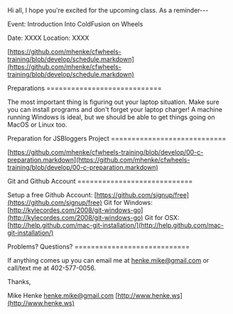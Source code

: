Hi all, I hope you're excited for the upcoming class. As a reminder---

Event: Introduction Into ColdFusion on Wheels

Date: XXXX
Location: XXXX

[https://github.com/mhenke/cfwheels-training/blob/develop/schedule.markdown](https://github.com/mhenke/cfwheels-training/blob/develop/schedule.markdown)

Preparations ============================

The most important thing is figuring out your laptop situation. Make sure you can install programs and don't forget your laptop charger! A machine running Windows is ideal, but we should be able to get things going on MacOS or Linux too.

Preparation for JSBloggers Project ============================ 

[https://github.com/mhenke/cfwheels-training/blob/develop/00-c-preparation.markdown](https://github.com/mhenke/cfwheels-training/blob/develop/00-c-preparation.markdown)

Git and Github Account ============================ 

Setup a free Github Account: [https://github.com/signup/free](https://github.com/signup/free) 
Git for Windows: [http://kylecordes.com/2008/git-windows-go](http://kylecordes.com/2008/git-windows-go)
Git for OSX: [http://help.github.com/mac-git-installation/](http://help.github.com/mac-git-installation/)

Problems? Questions? ============================ 

If anything comes up you can email me at henke.mike@gmail.com or call/text me at 402-577-0056.

Thanks,

Mike Henke [henke.mike@gmail.com](mailto:henke.mike@gmail.com) [http://www.henke.ws](http://www.henke.ws)